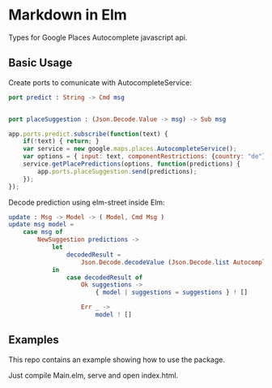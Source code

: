 
# Markdown in Elm

Types for Google Places Autocomplete javascript api.

## Basic Usage

Create ports to comunicate with AutocompleteService:
```elm
port predict : String -> Cmd msg


port placeSuggestion : (Json.Decode.Value -> msg) -> Sub msg
```

```javascript
app.ports.predict.subscribe(function(text) {
	if(!text) { return; }
	var service = new google.maps.places.AutocompleteService();
	var options = { input: text, componentRestrictions: {country: "de"}, types: ['address'] }
	service.getPlacePredictions(options, function(predictions) {
		app.ports.placeSuggestion.send(predictions);
	});
});

```

Decode prediction using elm-street inside Elm:
```elm
update : Msg -> Model -> ( Model, Cmd Msg )
update msg model =
    case msg of
        NewSuggestion predictions ->
            let
                decodedResult =
                    Json.Decode.decodeValue (Json.Decode.list AutocompletePrediction.decodeAutocompletePrediction) predictions
            in
                case decodedResult of
                    Ok suggestions ->
                        { model | suggestions = suggestions } ! []

                    Err _ ->
                        model ! []
```

## Examples

This repo contains an example showing how to use the package.

Just compile Main.elm, serve and open index.html.



